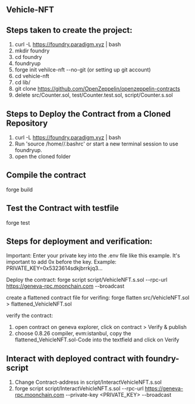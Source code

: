 ## Vehicle-NFT

## Steps taken to create the project:
1. curl -L https://foundry.paradigm.xyz | bash
2. mkdir foundry
3. cd foundry
4. foundryup
5. forge init vehilce-nft --no-git (or setting up git account)
6. cd vehicle-nft
7. cd lib/
8. git clone https://github.com/OpenZeppelin/openzeppelin-contracts
9. delete src/Counter.sol, test/Counter.test.sol, script/Counter.s.sol

## Steps to Deploy the Contract from a Cloned Repository
1. curl -L https://foundry.paradigm.xyz | bash
2. Run 'source /home/<USERNAME>/.bashrc' or start a new terminal session to use foundryup.
3. open the cloned folder

## Compile the contract
forge build

## Test the Contract with testfile
forge test


## Steps for deployment and verification:
Important:
Enter your private key into the .env file like this example. It's important to add 0x before the key. Example: PRIVATE_KEY=0x5323614sdkjbrrkjq3...

Deploy the contract:
forge script script/VehicleNFT.s.sol --rpc-url https://geneva-rpc.moonchain.com --broadcast

create a flattened contract file for verifing:
forge flatten src/VehicleNFT.sol > flattened_VehicleNFT.sol

verify the contract:
1. open contract on geneva explorer, click on contract > Verify & publish
2. choose 0.8.26 compiler, evm:istanbul, copy the flattened_VehicleNFT.sol-Code into the textfield and click on Verify

## Interact with deployed contract with foundry-script
1. Change Contract-address in script/InteractVehicleNFT.s.sol
2. forge script script/InteractVehicleNFT.s.sol --rpc-url  https://geneva-rpc.moonchain.com --private-key <PRIVATE_KEY> --broadcast
